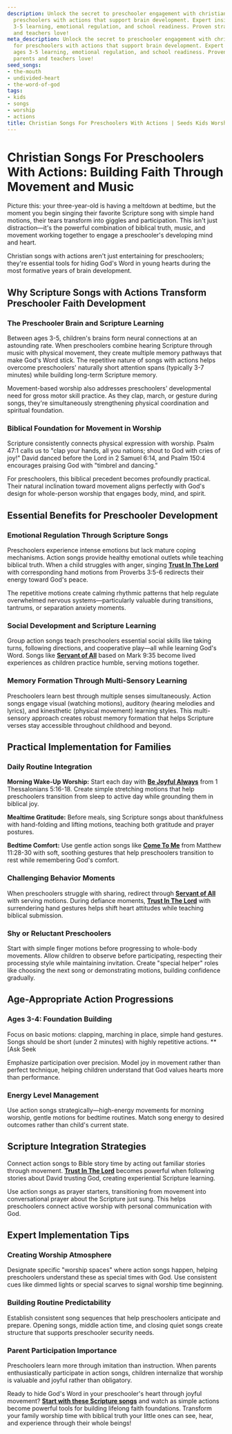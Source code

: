 ```yaml
---
description: Unlock the secret to preschooler engagement with christian songs for
  preschoolers with actions that support brain development. Expert insights on ages
  3-5 learning, emotional regulation, and school readiness. Proven strategies parents
  and teachers love!
meta_description: Unlock the secret to preschooler engagement with christian songs
  for preschoolers with actions that support brain development. Expert insights on
  ages 3-5 learning, emotional regulation, and school readiness. Proven strategies
  parents and teachers love!
seed_songs:
- the-mouth
- undivided-heart
- the-word-of-god
tags:
- kids
- songs
- worship
- actions
title: Christian Songs For Preschoolers With Actions | Seeds Kids Worship
---
```

# Christian Songs For Preschoolers With Actions: Building Faith Through Movement and Music

Picture this: your three-year-old is having a meltdown at bedtime, but the moment you begin singing their favorite Scripture song with simple hand motions, their tears transform into giggles and participation. This isn't just distraction—it's the powerful combination of biblical truth, music, and movement working together to engage a preschooler's developing mind and heart.

Christian songs with actions aren't just entertaining for preschoolers; they're essential tools for hiding God's Word in young hearts during the most formative years of brain development.

## Why Scripture Songs with Actions Transform Preschooler Faith Development

### The Preschooler Brain and Scripture Learning

Between ages 3-5, children's brains form neural connections at an astounding rate. When preschoolers combine hearing Scripture through music with physical movement, they create multiple memory pathways that make God's Word stick. The repetitive nature of songs with actions helps overcome preschoolers' naturally short attention spans (typically 3-7 minutes) while building long-term Scripture memory.

Movement-based worship also addresses preschoolers' developmental need for gross motor skill practice. As they clap, march, or gesture during songs, they're simultaneously strengthening physical coordination and spiritual foundation.

### Biblical Foundation for Movement in Worship

Scripture consistently connects physical expression with worship. Psalm 47:1 calls us to "clap your hands, all you nations; shout to God with cries of joy!" David danced before the Lord in 2 Samuel 6:14, and Psalm 150:4 encourages praising God with "timbrel and dancing."

For preschoolers, this biblical precedent becomes profoundly practical. Their natural inclination toward movement aligns perfectly with God's design for whole-person worship that engages body, mind, and spirit.

## Essential Benefits for Preschooler Development

### Emotional Regulation Through Scripture Songs

Preschoolers experience intense emotions but lack mature coping mechanisms. Action songs provide healthy emotional outlets while teaching biblical truth. When a child struggles with anger, singing **[Trust In The Lord](https://seedskidsworship.com/product/trust-in-the-lord-proverbs-35-6/)** with corresponding hand motions from Proverbs 3:5-6 redirects their energy toward God's peace.

The repetitive motions create calming rhythmic patterns that help regulate overwhelmed nervous systems—particularly valuable during transitions, tantrums, or separation anxiety moments.

### Social Development and Scripture Learning

Group action songs teach preschoolers essential social skills like taking turns, following directions, and cooperative play—all while learning God's Word. Songs like **[Servant of All](https://seedskidsworship.com/product/servant-of-all-mark-935/)** based on Mark 9:35 become lived experiences as children practice humble, serving motions together.

### Memory Formation Through Multi-Sensory Learning

Preschoolers learn best through multiple senses simultaneously. Action songs engage visual (watching motions), auditory (hearing melodies and lyrics), and kinesthetic (physical movement) learning styles. This multi-sensory approach creates robust memory formation that helps Scripture verses stay accessible throughout childhood and beyond.

## Practical Implementation for Families

### Daily Routine Integration

**Morning Wake-Up Worship:** Start each day with **[Be Joyful Always](https://seedskidsworship.com/product/joyful-always-1-thessalonians-516-18/)** from 1 Thessalonians 5:16-18. Create simple stretching motions that help preschoolers transition from sleep to active day while grounding them in biblical joy.

**Mealtime Gratitude:** Before meals, sing Scripture songs about thankfulness with hand-folding and lifting motions, teaching both gratitude and prayer postures.

**Bedtime Comfort:** Use gentle action songs like **[Come To Me](https://seedskidsworship.com/product/when-you-lie-down-lullabies-scripture-songs/)** from Matthew 11:28-30 with soft, soothing gestures that help preschoolers transition to rest while remembering God's comfort.

### Challenging Behavior Moments

When preschoolers struggle with sharing, redirect through **[Servant of All](https://seedskidsworship.com/product/servant-of-all-mark-935/)** with serving motions. During defiance moments, **[Trust In The Lord](https://seedskidsworship.com/product/trust-in-the-lord-proverbs-35-6/)** with surrendering hand gestures helps shift heart attitudes while teaching biblical submission.

### Shy or Reluctant Preschoolers

Start with simple finger motions before progressing to whole-body movements. Allow children to observe before participating, respecting their processing style while maintaining invitation. Create "special helper" roles like choosing the next song or demonstrating motions, building confidence gradually.

## Age-Appropriate Action Progressions

### Ages 3-4: Foundation Building

Focus on basic motions: clapping, marching in place, simple hand gestures. Songs should be short (under 2 minutes) with highly repetitive actions. **[Ask Seek

Emphasize participation over precision. Model joy in movement rather than perfect technique, helping children understand that God values hearts more than performance.

### Energy Level Management

Use action songs strategically—high-energy movements for morning worship, gentle motions for bedtime routines. Match song energy to desired outcomes rather than child's current state.

## Scripture Integration Strategies

Connect action songs to Bible story time by acting out familiar stories through movement. **[Trust In The Lord](https://seedskidsworship.com/product/trust-in-the-lord-proverbs-35-6/)** becomes powerful when following stories about David trusting God, creating experiential Scripture learning.

Use action songs as prayer starters, transitioning from movement into conversational prayer about the Scripture just sung. This helps preschoolers connect active worship with personal communication with God.

## Expert Implementation Tips

### Creating Worship Atmosphere

Designate specific "worship spaces" where action songs happen, helping preschoolers understand these as special times with God. Use consistent cues like dimmed lights or special scarves to signal worship time beginning.

### Building Routine Predictability

Establish consistent song sequences that help preschoolers anticipate and prepare. Opening songs, middle action time, and closing quiet songs create structure that supports preschooler security needs.

### Parent Participation Importance

Preschoolers learn more through imitation than instruction. When parents enthusiastically participate in action songs, children internalize that worship is valuable and joyful rather than obligatory.

Ready to hide God's Word in your preschooler's heart through joyful movement? **[Start with these Scripture songs](https://seedskidsworship.com/)** and watch as simple actions become powerful tools for building lifelong faith foundations. Transform your family worship time with biblical truth your little ones can see, hear, and experience through their whole beings!

<script type="application/ld+json">
{
  "@context": "https://schema.org",
  "@type": "Article",
  "headline": "Christian Songs For Preschoolers With Actions",
  "author": {
    "@type": "Organization",
    "name": "Seeds Kids Worship"
  },
  "publisher": {
    "@type": "Organization",
    "name": "Seeds Kids Worship",
    "logo": {
      "@type": "ImageObject",
      "url": "https://seedskidsworship.com/logo.png"
    }
  },
  "datePublished": "2025-09-04T10:32:08.582213",
  "dateModified": "2025-09-04T10:32:08.582232",
  "description": "Unlock the secret to preschooler engagement with christian songs for preschoolers with actions that support brain development. Expert insights on ages 3-5 learn",
  "mainEntityOfPage": {
    "@type": "WebPage",
    "@id": "https://seedskidsworship.com/activities/christian-songs-for-preschoolers-with-actions/"
  }
}
</script>

<script type="application/ld+json">
{
  "@context": "https://schema.org",
  "@type": "Product",
  "name": "The Mouth",
  "description": "Teaching song about speaking from the abundance of the heart from Matthew 12:34",
  "url": "https://seedskidsworship.com/product/the-mouth-matthew-1234-2/",
  "brand": {
    "@type": "Brand",
    "name": "Seeds Kids Worship"
  },
  "category": "Children's Christian Music",
  "album": "Seeds of Praise"
}
</script>

<script type="application/ld+json">
{
  "@context": "https://schema.org",
  "@type": "Product",
  "name": "Undivided Heart",
  "description": "Worship song asking for an undivided heart to fear God's name from Psalm 86:11-13",
  "url": "https://seedskidsworship.com/product/undivided-heart-psalm-8611-13-2/",
  "brand": {
    "@type": "Brand",
    "name": "Seeds Kids Worship"
  },
  "category": "Children's Christian Music",
  "album": "Seeds of Praise"
}
</script>

<script type="application/ld+json">
{
  "@context": "https://schema.org",
  "@type": "Product",
  "name": "The Word Of God",
  "description": "Powerful song about the living and active Word of God from Hebrews 4:12",
  "url": "https://seedskidsworship.com/product/the-word-of-god-hebrews-412-2/",
  "brand": {
    "@type": "Brand",
    "name": "Seeds Kids Worship"
  },
  "category": "Children's Christian Music",
  "album": "The Word of God"
}
</script>

<script type="application/ld+json
